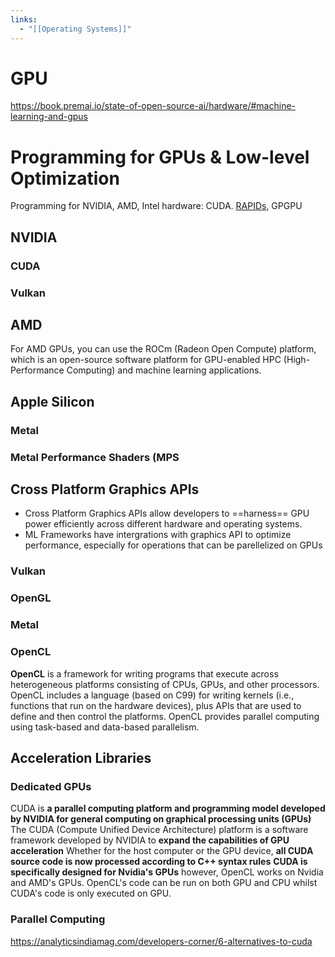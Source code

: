 ```yaml
---
links:
  - "[[Operating Systems]]"
---
```

# GPU

https://book.premai.io/state-of-open-source-ai/hardware/#machine-learning-and-gpus

# Programming for GPUs & Low-level Optimization

Programming for NVIDIA, AMD, Intel hardware: CUDA. [RAPIDs](https://rapids.ai), GPGPU

## NVIDIA

### CUDA

### Vulkan

## AMD

For AMD GPUs, you can use the ROCm (Radeon Open Compute) platform, which is an open-source software platform for GPU-enabled HPC (High-Performance Computing) and machine learning applications.

## Apple Silicon

### Metal

### Metal Performance Shaders (MPS

## Cross Platform Graphics APIs

- Cross Platform Graphics APIs allow developers to ==harness== GPU power efficiently across different hardware and operating systems.
- ML Frameworks have intergrations with graphics API to optimize performance, especially for operations that can be parellelized on GPUs

### Vulkan

### OpenGL

### Metal

### OpenCL

**OpenCL** is a framework for writing programs that execute across heterogeneous platforms consisting of CPUs, GPUs, and other processors. OpenCL includes a language (based on C99) for writing kernels (i.e., functions that run on the hardware devices), plus APIs that are used to define and then control the platforms. OpenCL provides parallel computing using task-based and data-based parallelism.

## Acceleration Libraries

### Dedicated GPUs

CUDA is **a parallel computing platform and programming model developed by NVIDIA for general computing on graphical processing units (GPUs)**
The CUDA (Compute Unified Device Architecture) platform is a software framework developed by NVIDIA to **expand the capabilities of GPU acceleration**
Whether for the host computer or the GPU device, **all CUDA source code is now processed according to C++ syntax rules**
**CUDA is specifically designed for Nvidia's GPUs** however, OpenCL works on Nvidia and AMD's GPUs. OpenCL's code can be run on both GPU and CPU whilst CUDA's code is only executed on GPU.

### Parallel Computing 

https://analyticsindiamag.com/developers-corner/6-alternatives-to-cuda